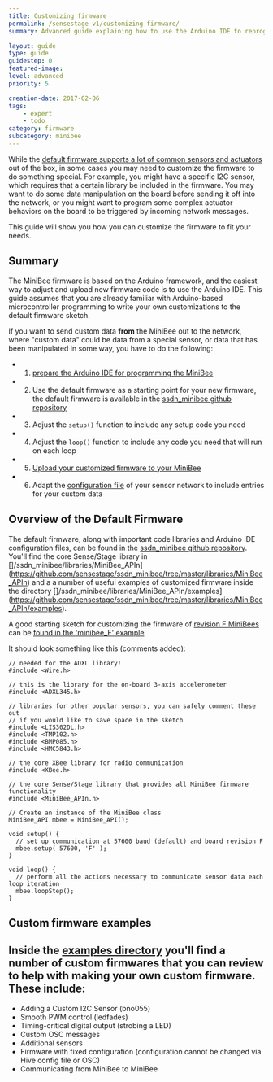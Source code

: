 ```yaml
---
title: Customizing firmware
permalink: /sensestage-v1/customizing-firmware/
summary: Advanced guide explaining how to use the Arduino IDE to reprogram and customize the firmware on the Minibees. For example, to support special I2C sensors.

layout: guide
type: guide
guidestep: 0
featured-image:
level: advanced
priority: 5

creation-date: 2017-02-06
tags:
    - expert
    - todo
category: firmware
subcategory: minibee
---
```


While the [default firmware supports a lot of common sensors and actuators](/sensestage-v1/basic-features-of-the-firmware) out of the box, in some cases you may need to customize the firmware to do something special. For example, you might have a specific I2C sensor, which requires that a certain library be included in the firmware. You may want to do some data manipulation on the board before sending it off into the network, or you might want to program some complex actuator behaviors on the board to be triggered by incoming network messages.

This guide will show you how you can customize the firmware to fit your needs.

## Summary

The MiniBee firmware is based on the Arduino framework, and the easiest way to adjust and upload new firmware code is to use the Arduino IDE. This guide assumes that you are already familiar with Arduino-based microcontroller programming to write your own customizations to the default firmware sketch.

If you want to send custom data __from__ the MiniBee out to the network, where "custom data" could be data from a special sensor, or data that has been manipulated in some way, you have to do the following:

- 1. [prepare the Arduino IDE for programming the MiniBee](/sensestage-v1/programming-the-minibee-with-arduino/)
- 2. Use the default firmware as a starting point for your new firmware, the default firmware is available in the [ssdn_minibee github repository](https://github.com/sensestage/ssdn_minibee)
- 3. Adjust the `setup()` function to include any setup code you need
- 4. Adjust the `loop()` function to include any code you need that will run on each loop
- 5. [Upload your customized firmware to your MiniBee](http://127.0.0.1:4000/sensestage-v1/programming-the-minibee-with-arduino/uploading-firmware)
- 6. Adapt the [configuration file](#adaptconfig) of your sensor network to include entries for your custom data

## Overview of the Default Firmware

The default firmware, along with important code libraries and Arduino IDE configuration files, can be found in the [ssdn_minibee github repository](https://github.com/sensestage/ssdn_minibee). You'll find the core Sense/Stage library in []/ssdn_minibee/libraries/MiniBee_APIn](https://github.com/sensestage/ssdn_minibee/tree/master/libraries/MiniBee_APIn) and a a number of useful examples of customized firmware inside the directory []/ssdn_minibee/libraries/MiniBee_APIn/examples](https://github.com/sensestage/ssdn_minibee/tree/master/libraries/MiniBee_APIn/examples).

A good starting sketch for customizing the firmware of [revision F MiniBees](/sensestage-v1/minibee-board-reference/) can be [found in the 'minibee_F' example](https://github.com/sensestage/ssdn_minibee/tree/master/libraries/MiniBee_APIn/examples/minibee_).

It should look something like this (comments added):


```
// needed for the ADXL library!
#include <Wire.h>

// this is the library for the on-board 3-axis accelerometer
#include <ADXL345.h>

// libraries for other popular sensors, you can safely comment these out
// if you would like to save space in the sketch
#include <LIS302DL.h>
#include <TMP102.h>
#include <BMP085.h>
#include <HMC5843.h>

// the core XBee library for radio communication
#include <XBee.h>

// the core Sense/Stage library that provides all MiniBee firmware functionality
#include <MiniBee_APIn.h>

// Create an instance of the MiniBee class
MiniBee_API mbee = MiniBee_API();

void setup() {
  // set up communication at 57600 baud (default) and board revision F
  mbee.setup( 57600, 'F' );
}

void loop() {
  // perform all the actions necessary to communicate sensor data each loop iteration
  mbee.loopStep();
}
```



## Custom firmware examples

 Inside the [examples directory](https://github.com/sensestage/ssdn_minibee/tree/master/libraries/MiniBee_APIn/examples) you'll find a number of custom firmwares that you can review to help with making your own custom firmware. These include:
------------------------

* Adding a Custom I2C Sensor (bno055)
* Smooth PWM control (ledfades)
* Timing-critical digital output (strobing a LED)
* Custom OSC messages
* Additional sensors
* Firmware with fixed configuration (configuration cannot be changed via Hive config file or OSC)
* Communicating from MiniBee to MiniBee
